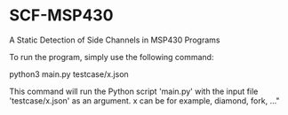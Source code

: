 # SCF-MSP430
A Static Detection of Side Channels in MSP430 Programs

To run the program, simply use the following command:

python3 main.py testcase/x.json

This command will run the Python script 'main.py' with the input file 'testcase/x.json' as an argument. x can be for example, diamond, fork, ..."
